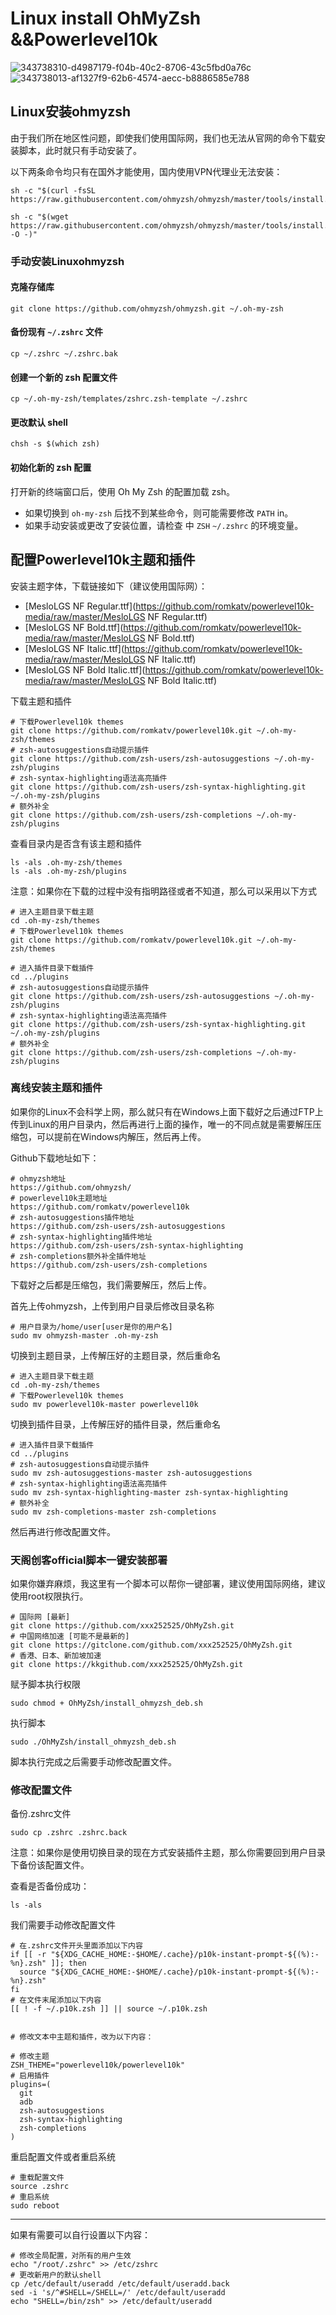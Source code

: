 # Linux install OhMyZsh &&Powerlevel10k

![343738310-d4987179-f04b-40c2-8706-43c5fbd0a76c](https://github.com/xxx252525/OhMyZsh/assets/104115333/5974a3bb-b54a-4100-b1e5-a9c38be1c172)
![343738013-af1327f9-62b6-4574-aecc-b8886585e788](https://github.com/xxx252525/OhMyZsh/assets/104115333/79e5fa5c-4e05-44a5-a7b0-fc849a3d119f)


## Linux安装ohmyzsh

由于我们所在地区性问题，即使我们使用国际网，我们也无法从官网的命令下载安装脚本，此时就只有手动安装了。

以下两条命令均只有在国外才能使用，国内使用VPN代理业无法安装：

```shell
sh -c "$(curl -fsSL https://raw.githubusercontent.com/ohmyzsh/ohmyzsh/master/tools/install.sh)"

sh -c "$(wget https://raw.githubusercontent.com/ohmyzsh/ohmyzsh/master/tools/install.sh -O -)"
```

### 手动安装Linuxohmyzsh

#### 克隆存储库

```shell
git clone https://github.com/ohmyzsh/ohmyzsh.git ~/.oh-my-zsh
```

#### 备份现有 `~/.zshrc` 文件

```shell
cp ~/.zshrc ~/.zshrc.bak
```

####  创建一个新的 zsh 配置文件

```shell
cp ~/.oh-my-zsh/templates/zshrc.zsh-template ~/.zshrc
```

#### 更改默认 shell

```shell
chsh -s $(which zsh)
```

#### 初始化新的 zsh 配置

打开新的终端窗口后，使用 Oh My Zsh 的配置加载 zsh。
- 如果切换到 `oh-my-zsh` 后找不到某些命令，则可能需要修改 `PATH` in。
- 如果手动安装或更改了安装位置，请检查 中 `ZSH` `~/.zshrc` 的环境变量。



## 配置Powerlevel10k主题和插件

安装主题字体，下载链接如下（建议使用国际网）：

- [MesloLGS NF Regular.ttf](https://github.com/romkatv/powerlevel10k-media/raw/master/MesloLGS NF Regular.ttf)
- [MesloLGS NF Bold.ttf](https://github.com/romkatv/powerlevel10k-media/raw/master/MesloLGS NF Bold.ttf)
- [MesloLGS NF Italic.ttf](https://github.com/romkatv/powerlevel10k-media/raw/master/MesloLGS NF Italic.ttf)
- [MesloLGS NF Bold Italic.ttf](https://github.com/romkatv/powerlevel10k-media/raw/master/MesloLGS NF Bold Italic.ttf)

下载主题和插件

```shell
# 下载Powerlevel10k themes
git clone https://github.com/romkatv/powerlevel10k.git ~/.oh-my-zsh/themes
# zsh-autosuggestions自动提示插件
git clone https://github.com/zsh-users/zsh-autosuggestions ~/.oh-my-zsh/plugins
# zsh-syntax-highlighting语法高亮插件
git clone https://github.com/zsh-users/zsh-syntax-highlighting.git ~/.oh-my-zsh/plugins
# 额外补全
git clone https://github.com/zsh-users/zsh-completions ~/.oh-my-zsh/plugins
```

查看目录内是否含有该主题和插件

```shell
ls -als .oh-my-zsh/themes
ls -als .oh-my-zsh/plugins
```

注意：如果你在下载的过程中没有指明路径或者不知道，那么可以采用以下方式

```shell
# 进入主题目录下载主题
cd .oh-my-zsh/themes
# 下载Powerlevel10k themes
git clone https://github.com/romkatv/powerlevel10k.git ~/.oh-my-zsh/themes

# 进入插件目录下载插件
cd ../plugins
# zsh-autosuggestions自动提示插件
git clone https://github.com/zsh-users/zsh-autosuggestions ~/.oh-my-zsh/plugins
# zsh-syntax-highlighting语法高亮插件
git clone https://github.com/zsh-users/zsh-syntax-highlighting.git ~/.oh-my-zsh/plugins
# 额外补全
git clone https://github.com/zsh-users/zsh-completions ~/.oh-my-zsh/plugins
```



### 离线安装主题和插件

如果你的Linux不会科学上网，那么就只有在Windows上面下载好之后通过FTP上传到Linux的用户目录内，然后再进行上面的操作，唯一的不同点就是需要解压压缩包，可以提前在Windows内解压，然后再上传。

Github下载地址如下：

```http
# ohmyzsh地址
https://github.com/ohmyzsh/
# powerlevel10k主题地址
https://github.com/romkatv/powerlevel10k
# zsh-autosuggestions插件地址
https://github.com/zsh-users/zsh-autosuggestions
# zsh-syntax-highlighting插件地址
https://github.com/zsh-users/zsh-syntax-highlighting
# zsh-completions额外补全插件地址
https://github.com/zsh-users/zsh-completions
```

下载好之后都是压缩包，我们需要解压，然后上传。

首先上传ohmyzsh，上传到用户目录后修改目录名称

```shell
# 用户目录为/home/user[user是你的用户名]
sudo mv ohmyzsh-master .oh-my-zsh
```

切换到主题目录，上传解压好的主题目录，然后重命名

```shell
# 进入主题目录下载主题
cd .oh-my-zsh/themes
# 下载Powerlevel10k themes
sudo mv powerlevel10k-master powerlevel10k
```

切换到插件目录，上传解压好的插件目录，然后重命名

```shell
# 进入插件目录下载插件
cd ../plugins
# zsh-autosuggestions自动提示插件
sudo mv zsh-autosuggestions-master zsh-autosuggestions
# zsh-syntax-highlighting语法高亮插件
sudo mv zsh-syntax-highlighting-master zsh-syntax-highlighting
# 额外补全
sudo mv zsh-completions-master zsh-completions
```

然后再进行修改配置文件。



### 天阁创客official脚本一键安装部署

如果你嫌弃麻烦，我这里有一个脚本可以帮你一键部署，建议使用国际网络，建议使用root权限执行。

```shell
# 国际网 [最新]
git clone https://github.com/xxx252525/OhMyZsh.git
# 中国网络加速 [可能不是最新的]
git clone https://gitclone.com/github.com/xxx252525/OhMyZsh.git
# 香港、日本、新加坡加速
git clone https://kkgithub.com/xxx252525/OhMyZsh.git
```

赋予脚本执行权限

```shell
sudo chmod + OhMyZsh/install_ohmyzsh_deb.sh
```

执行脚本

```
sudo ./OhMyZsh/install_ohmyzsh_deb.sh
```

脚本执行完成之后需要手动修改配置文件。



### 修改配置文件

备份.zshrc文件

```shell
sudo cp .zshrc .zshrc.back
```

注意：如果你是使用切换目录的现在方式安装插件主题，那么你需要回到用户目录下备份该配置文件。

查看是否备份成功：

```shell
ls -als
```

我们需要手动修改配置文件

```shell
# 在.zshrc文件开头里面添加以下内容
if [[ -r "${XDG_CACHE_HOME:-$HOME/.cache}/p10k-instant-prompt-${(%):-%n}.zsh" ]]; then
  source "${XDG_CACHE_HOME:-$HOME/.cache}/p10k-instant-prompt-${(%):-%n}.zsh"
fi
# 在文件末尾添加以下内容
[[ ! -f ~/.p10k.zsh ]] || source ~/.p10k.zsh


# 修改文本中主题和插件，改为以下内容：

# 修改主题
ZSH_THEME="powerlevel10k/powerlevel10k"
# 启用插件
plugins=(
  git
  adb
  zsh-autosuggestions
  zsh-syntax-highlighting
  zsh-completions
)
```

重启配置文件或者重启系统

```shell
# 重载配置文件
source .zshrc
# 重启系统
sudo reboot
```

---

如果有需要可以自行设置以下内容：

```shell
# 修改全局配置，对所有的用户生效
echo "/root/.zshrc" >> /etc/zshrc
# 更改新用户的默认shell
cp /etc/default/useradd /etc/default/useradd.back
sed -i 's/^#SHELL=/SHELL=/' /etc/default/useradd
echo "SHELL=/bin/zsh" >> /etc/default/useradd
```

### 



### 





